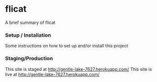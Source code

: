 flicat
=================
A brief summary of flicat

### Setup / Installation
Some instructions on how to set up and/or install this project

### Staging/Production
This site is staged at http://gentle-lake-7627.herokuapp.com/
This site is live at http://gentle-lake-7627.herokuapp.com/
